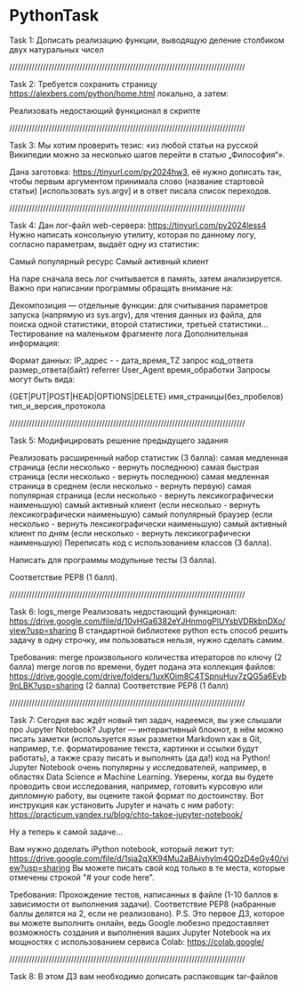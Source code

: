 ﻿# PythonTask
Task 1:
Дописать реализацию функции, выводящую деление столбиком двух натуральных чисел



////////////////////////////////////////////////////////////////////////////////////

Task 2:
Требуется сохранить страницу https://alexbers.com/python/home.html локально, а затем:

Реализовать недостающий функционал в скрипте



////////////////////////////////////////////////////////////////////////////////////

Task 3:
Мы хотим проверить тезис: «из любой статьи на русской Википедии можно за несколько шагов перейти в статью „Философия“».

Дана заготовка: https://tinyurl.com/py2024hw3, её нужно дописать так, чтобы первым аргументом принимала слово (название стартовой статьи) [использовать sys.argv] и в ответ писала список переходов.



////////////////////////////////////////////////////////////////////////////////////

Task 4:
Дан лог-файл web-сервера: https://tinyurl.com/py2024less4
Нужно написать консольную утилиту, которая по данному логу, согласно параметрам, выдаёт одну из статистик:

Самый популярный ресурс
Самый активный клиент

На паре сначала весь лог считывается в память, затем анализируется. Важно при написании программы обращать внимание на:

Декомпозиция — отдельные функции: для считывания параметров запуска (напрямую из sys.argv), для чтения данных из файла, для поиска одной статистики, второй статистики, третьей статистики...
Тестирование на маленьком фрагменте лога
Дополнительная информация:

Формат данных:
IP_адрес - - дата_время_TZ запрос код_ответа размер_ответа(байт) referrer User_Agent время_обработки
Запросы могут быть вида:

{GET|PUT|POST|HEAD|OPTIONS|DELETE} имя_страницы(без_пробелов) тип_и_версия_протокола


////////////////////////////////////////////////////////////////////////////////////

Task 5:
Модифицировать решение предыдущего задания

Реализовать расширенный набор статистик (3 балла):
самая медленная страница (если несколько - вернуть последнюю)
самая быстрая страница (если несколько - вернуть последнюю)
самая медленная страница в среднем (если несколько - вернуть первую)
самая популярная страница (если несколько - вернуть лексикографически наименьшую)
самый активный клиент (если несколько - вернуть лексикографически наименьшую)
самый популярный браузер (если несколько - вернуть лексикографически наименьшую)
самый активный клиент по дням (если несколько - вернуть лексикографически наименьшую)
Переписать код с использованием классов (3 балла).

Написать для программы модульные тесты (3 балла).

Соответствие PEP8 (1 балл).


////////////////////////////////////////////////////////////////////////////////////

Task 6:
logs_merge
Реализовать недостающий функционал: https://drive.google.com/file/d/10vHGa6382eYJHnmogPlUYsbVDRkbnDXo/view?usp=sharing 
В стандартной библиотеке python есть способ решить задачу в одну строчку, им пользоваться нельзя, нужно сделать самим.

Требования:
    merge произвольного количества итераторов по ключу (2 балла)
    merge логов по времени, будет подана эта коллекция файлов: https://drive.google.com/drive/folders/1uxKOim8C4TSpnuHuv7zQG5a6Eyb9nLBK?usp=sharing (2 балла)
    Соответствие PEP8 (1 балл)

////////////////////////////////////////////////////////////////////////////////////

Task 7:
Сегодня вас ждёт новый тип задач, надеемся, вы уже слышали про Jupyter Notebook?
Jupyter — интерактивный блокнот, в нём можно писать заметки (используется язык разметки Markdown как в Git, например, т.е. форматирование текста, картинки и ссылки будут работать), а также сразу писать и выполнять (да да!) код на Python!
Jupyter Notebook очень популярны у исследователей, например, в областях Data Science и Machine Learning. Уверены, когда вы будете проводить свои исследования, например, готовить курсовую или дипломную работу, вы оцените такой формат по достоинству.
Вот инструкция как установить Jupyter и начать с ним работу: https://practicum.yandex.ru/blog/chto-takoe-jupyter-notebook/ 

 

Ну а теперь к самой задаче...

Вам нужно доделать iPython notebook, который лежит тут:
  https://drive.google.com/file/d/1sja2qXK94Mu2aBAivhylm4QOzD4eGy40/view?usp=sharing 
  Вы можете писать свой код только в те места, которые отмечены строкой "# your code here".

 
Требования:
   Прохождение тестов, написанных в файле (1-10 баллов в зависимости от выполнения задачи).
   Соответствие PEP8 (набранные баллы делятся на 2, если не реализовано).
   P.S. Это первое ДЗ, которое вы можете выполнить онлайн, ведь Google любезно предоставляет возможность создания и выполнения ваших Jupyter Notebook на их мощностях с использованием сервиса Colab: https://colab.google/ 
   
////////////////////////////////////////////////////////////////////////////////////

Task 8:
В этом ДЗ вам необходимо дописать распаковщик tar-файлов
